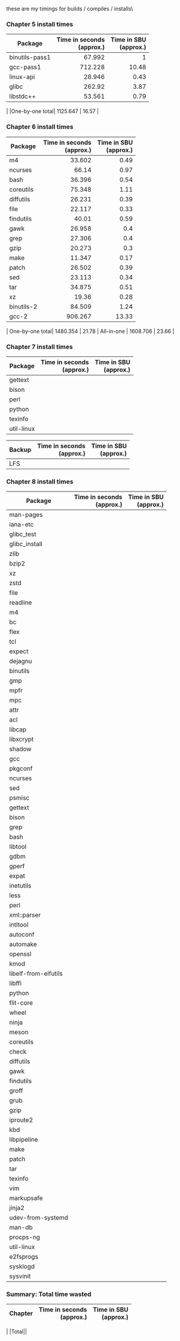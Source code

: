 these are my timings for builds / compiles / installs\


### Chapter 5 install times
|Package | Time in seconds<br>(approx.) | Time in SBU<br>(approx.)|
|-|-:|-:|
| binutils-pass1 |   67.992 |     1 |
| gcc-pass1      |  712.228 | 10.48 |
| linux-api      |   28.946 |  0.43 |
| glibc          |   262.92 |  3.87 |
| libstdc++      |   53.561 |  0.79 |
|
|One-by-one total| 1125.647 | 16.57 |

### Chapter 6 install times
| Package | Time in seconds<br>(approx.) | Time in SBU<br>(approx.) |
|-|-:|-:
| m4            |   33.602 |  0.49 |
| ncurses       |    66.14 |  0.97 |
| bash          |   36.396 |  0.54 |
| coreutils     |   75.348 |  1.11 |
| diffutils     |   26.231 |  0.39 |
| file          |   22.117 |  0.33 |
| findutils     |    40.01 |  0.59 |
| gawk          |   26.958 |   0.4 |
| grep          |   27.306 |   0.4 |
| gzip          |   20.273 |   0.3 |
| make          |   11.347 |  0.17 |
| patch         |   26.502 |  0.39 |
| sed           |   23.113 |  0.34 |
| tar           |   34.875 |  0.51 |
| xz            |    19.36 |  0.28 |
| binutils-2    |   84.509 |  1.24 |
| gcc-2         |  906.267 | 13.33 |
|
One-by-one total| 1480.354 | 21.78 |
All-in-one      | 1608.706 | 23.66 |

### Chapter 7 install times
| Package | Time in seconds<br>(approx.) | Time in SBU<br>(approx.) |
|-|-:|-:
gettext         ||
bison           ||
perl            ||
python          ||
texinfo         ||
util-linux      ||

Backup | Time in seconds<br>(approx.) | Time in SBU<br>(approx.)
-|-:|-:
LFS             ||



### Chapter 8 install times
Package | Time in seconds<br>(approx.) | Time in SBU<br>(approx.)
-|-:|-:
man-pages           ||
iana-etc            ||
glibc_test          ||
glibc_install       ||
zlib                ||
bzip2               ||
xz                  ||
zstd                ||
file                ||
readline            ||
m4                  ||
bc                  ||
flex                ||
tcl                 ||
expect              ||
dejagnu             ||
binutils            ||
gmp                 ||
mpfr                ||
mpc                 ||
attr                ||
acl                 ||
libcap              ||
libxcrypt           ||
shadow              ||
gcc                 ||
pkgconf             ||
ncurses             ||
sed                 ||
psmisc              ||
gettext             ||
bison               ||
grep                ||
bash                ||
libtool             ||
gdbm                ||
gperf               ||
expat               ||
inetutils           ||
less                ||
perl                ||
xml::parser         ||
intltool            ||
autoconf            ||
automake            ||
openssl             ||
kmod                ||
libelf-from-elfutils||
libffi              ||
python              ||
flit-core           ||
wheel               ||
ninja               ||
meson               ||
coreutils           ||
check               ||
diffutils           ||
gawk                ||
findutils           ||
groff               ||
grub                ||
gzip                ||
iproute2            ||
kbd                 ||
libpipeline         ||
make                ||
patch               ||
tar                 ||
texinfo             ||
vim                 ||
markupsafe          ||
jinja2              ||
udev-from-systemd   ||
man-db              ||
procps-ng           ||
util-linux          ||
e2fsprogs           ||
sysklogd            ||
sysvinit            ||


### Summary: Total time wasted
|Chapter | Time in seconds<br>(approx.) | Time in SBU<br>(approx.)
|-|-:|-:
|
|Total||
